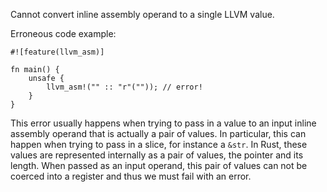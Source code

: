 Cannot convert inline assembly operand to a single LLVM value.

Erroneous code example:

```compile_fail,E0669
#![feature(llvm_asm)]

fn main() {
    unsafe {
        llvm_asm!("" :: "r"("")); // error!
    }
}
```

This error usually happens when trying to pass in a value to an input inline
assembly operand that is actually a pair of values. In particular, this can
happen when trying to pass in a slice, for instance a `&str`. In Rust, these
values are represented internally as a pair of values, the pointer and its
length. When passed as an input operand, this pair of values can not be
coerced into a register and thus we must fail with an error.
